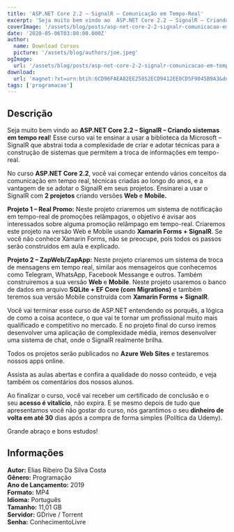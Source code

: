 ```yaml
---
title: 'ASP.NET Core 2.2 – SignalR – Comunicação em Tempo-Real'
excerpt: 'Seja muito bem vindo ao  ASP.NET Core 2.2 – SignalR – Criando sistemas em tempo real ! Esse curso vai te ensinar a usar a biblioteca da Microsoft – SignalR que abstrai toda a complexidade de criar e adotar técnicas para a construção de sistemas que permitem a troca de informações e'
coverImage: '/assets/blog/posts/asp-net-core-2-2-signalr-comunicacao-em-tempo-real.jpg'
date: '2020-05-06T03:00:00.000Z'
author:
  name: Download Cursos
  picture: '/assets/blog/authors/joe.jpeg'
ogImage:
  url: '/assets/blog/posts/asp-net-core-2-2-signalr-comunicacao-em-tempo-real.jpg'
download:
  url: 'magnet:?xt=urn:btih:6CD96FAEA82EE25852ECD9412EE0CD5F9045B9A3&dn=ASP.NET%20Core%202.2%20-%20SignalR%20-%20Comunica%c3%a7%c3%a3o%20em%20tempo-real&tr=udp%3a%2f%2ftracker.openbittorrent.com%3a1337%2fannounce&tr=udp%3a%2f%2ftracker.opentrackr.org%3a1337%2fannounce'
tags: ['programacao']
---
```

<h2>Descrição</h2>
<p>Seja muito bem vindo ao <strong>ASP.NET Core 2.2 – SignalR – Criando sistemas em tempo real</strong>! Esse curso vai te ensinar a usar a biblioteca da Microsoft – SignalR que abstrai toda a complexidade de criar e adotar técnicas para a construção de sistemas que permitem a troca de informações em tempo-real.</p><p>No curso <strong>ASP.NET Core 2.2</strong>, você vai começar entendo vários conceitos da comunicação em tempo real, técnicas criadas ao longo do anos, e a vantagem de se adotar o SignalR em seus projetos. Ensinarei a usar o SignalR com <strong>2 projetos</strong> criando versões <strong>Web </strong>e <strong>Mobile.</strong></p><p><strong>Projeto 1 – Real Promo:</strong> Neste projeto criaremos um sistema de notificação em tempo-real de promoções relâmpagos, o objetivo é avisar aos interessados sobre alguma promoção relâmpago em tempo-real. Criaremos este projeto na versão Web e Mobile usando <strong>Xamarin Forms + SignalR</strong>. Se você não conhece Xamarin Forms, não se preocupe, pois todos os passos serão construídos em aula e explicado.</p><p><strong>Projeto 2 – ZapWeb/ZapApp:</strong> Neste projeto criaremos um sistema de troca de mensagens em tempo real, similar aos mensageiros que conhecemos como Telegram, WhatsApp, Facebook Messange e outros. Também construiremos a sua versão <strong>Web </strong>e <strong>Mobile</strong>. Neste projeto usaremos o banco de dados em arquivo <strong>SQLite + EF Core (com Migrations)</strong> e também teremos sua versão Mobile construída com <strong>Xamarin Forms + SignalR</strong>.</p><p>Você vai terminar esse curso de ASP.NET entendendo os porquês, a lógica de como a coisa acontece, o que vai te tornar um profissional muito mais qualificado e competitivo no mercado. E no projeto final do curso iremos desenvolver uma aplicação de complexidade média, iremos desenvolver uma sistema de chat, onde o SignalR realmente brilha.</p><p>Todos os projetos serão publicados no <strong>Azure Web Sites</strong> e testaremos nossos apps online.</p><p>Assista as aulas abertas e confira a qualidade do nosso conteúdo, e veja também os comentários dos nossos alunos.</p><p>Ao finalizar o curso, você vai receber um certificado de conclusão e o seu <strong>acesso é vitalício</strong>, não expira. E se mesmo depois de tudo que apresentamos você não gostar do curso, nós garantimos o seu <strong>dinheiro de volta em até 30</strong> dias após a compra de forma simples (Política da Udemy).</p><p>Grande abraço e bons estudos!</p><h2>Informações</h2><p><strong>Autor:</strong> Elias Ribeiro Da Silva Costa<br/> <strong>Gênero:</strong> Programação<br/> <strong>Ano de Lançamento:</strong> 2019<br/> <strong>Formato:</strong> MP4<br/> <strong>Idioma:</strong> Português<br/> <strong>Tamanho:</strong> 11,01 GB<br/> <strong>Servidor:</strong> GDrive / Torrent<br/> <strong>Senha:</strong> ConhecimentoLivre</p>
